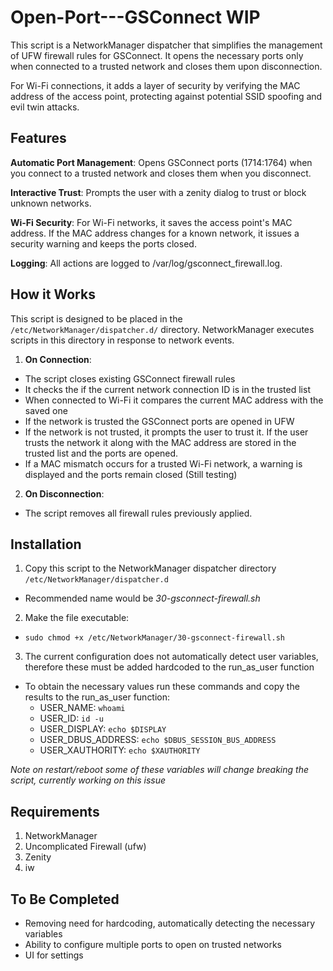 # Open-Port---GSConnect WIP
This script is a NetworkManager dispatcher that simplifies the management of UFW firewall rules for GSConnect. It opens the necessary ports only when connected to a trusted network and closes them upon disconnection.

For Wi-Fi connections, it adds a layer of security by verifying the MAC address of the access point, protecting against potential SSID spoofing and evil twin attacks.
## Features

**Automatic Port Management**: Opens GSConnect ports (1714:1764) when you connect to a trusted network and closes them when you disconnect.

**Interactive Trust**: Prompts the user with a zenity dialog to trust or block unknown networks.

**Wi-Fi Security**: For Wi-Fi networks, it saves the access point's MAC address. If the MAC address changes for a known network, it issues a security warning and keeps the ports closed.

**Logging**: All actions are logged to /var/log/gsconnect_firewall.log.
## How it Works
This script is designed to be placed in the ```/etc/NetworkManager/dispatcher.d/``` directory.
NetworkManager executes scripts in this directory in response to network events.
1. **On Connection**:
- The script closes existing GSConnect firewall rules
- It checks the if the current network connection ID is in the trusted list
- When connected to Wi-Fi it compares the current MAC address with the saved one
- If the network is trusted the GSConnect ports are opened in UFW
- If the network is not trusted, it prompts the user to trust it. If the user trusts the network it along with the MAC address are stored in the trusted list and the ports are opened.
- If a MAC mismatch occurs for a trusted Wi-Fi network, a warning is displayed and the ports remain closed (Still testing)
2. **On Disconnection**:
- The script removes all firewall rules previously applied.

## Installation
1. Copy this script to the NetworkManager dispatcher directory ```/etc/NetworkManager/dispatcher.d```
- Recommended name would be *30-gsconnect-firewall.sh*
2. Make the file executable:
- ```sudo chmod +x /etc/NetworkManager/30-gsconnect-firewall.sh```
3. The current configuration does not automatically detect user variables, therefore these must be added hardcoded to the run_as_user function
- To obtain the necessary values run these commands and copy the results to the run_as_user function:
  - USER_NAME: ```whoami```
  - USER_ID: ```id -u```
  - USER_DISPLAY: ```echo $DISPLAY```
  - USER_DBUS_ADDRESS: ```echo $DBUS_SESSION_BUS_ADDRESS```
  - USER_XAUTHORITY: ```echo $XAUTHORITY```

*Note on restart/reboot some of these variables will change breaking the script, currently working on this issue*
## Requirements
1. NetworkManager
2. Uncomplicated Firewall (ufw)
3. Zenity
4. iw
## To Be Completed
- Removing need for hardcoding, automatically detecting the necessary variables
- Ability to configure multiple ports to open on trusted networks
- UI for settings 

